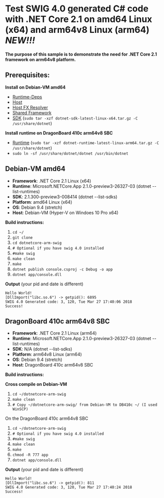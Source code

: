 # Test SWIG 4.0 generated C# code with .NET Core 2.1 on amd64 Linux (x64) and arm64v8 Linux (arm64) *NEW!!!* #

**The purpose of this sample is to demonstrate the need for .NET Core 2.1 framework on arm64v8 platform.**

## Prerequisites: ##
**Install on Debian-VM amd64**

- [Runtime-Deps](https://dotnetcli.blob.core.windows.net/dotnet/Runtime/master/dotnet-runtime-deps-latest-debian.9-x64.deb)
- [Host](https://dotnetcli.blob.core.windows.net/dotnet/Runtime/master/dotnet-host-latest-x64.deb)
- [Host FX Resolver](https://dotnetcli.blob.core.windows.net/dotnet/Runtime/master/dotnet-hostfxr-latest-x64.deb)
- [Shared Framework](https://dotnetcli.blob.core.windows.net/dotnet/Runtime/master/dotnet-runtime-latest-x64.deb)
- [SDK](https://dotnetcli.blob.core.windows.net/dotnet/Sdk/master/dotnet-sdk-latest-linux-x64.tar.gz) (`sudo tar -xzf dotnet-sdk-latest-linux-x64.tar.gz -C /usr/share/dotnet`)

**Install runtime on DragonBoard 410c arm64v8 SBC**

- [Runtime](https://dotnetcli.blob.core.windows.net/dotnet/Runtime/master/dotnet-runtime-latest-linux-arm64.tar.gz) (`sudo tar -xzf dotnet-runtime-latest-linux-arm64.tar.gz -C /usr/share/dotnet`)
- `sudo ln -sf /usr/share/dotnet/dotnet /usr/bin/dotnet`


## Debian-VM amd64 ##
- **Framework**: .NET Core 2.1 Linux (x64)
- **Runtime**: Microsoft.NETCore.App 2.1.0-preview3-26327-03 (dotnet --list-runtimes)
- **SDK**: 2.1.300-preview3-008414 (dotnet --list-sdks)
- **Platform**: amd64 Linux (x64)
- **OS**:  Debian 9.4 (stretch)
- **Host**: Debian-VM (Hyper-V on Windoes 10 Pro x64) 

**Build instructions:**

1. `cd ~/`
1. `git clone`
1. `cd dotnetcore-arm-swig`
1. `# Optional if you have swig 4.0 installed`
1. `#make swig` 
1. `make clean`
1. `make`
1. `dotnet publish console.csproj -c Debug -o app`
1. `dotnet app/console.dll`

**Output** (your pid and date is different)

	Hello World!
	[DllImport("libc.so.6") -> getpid(): 6895
	SWIG 4.0 Generated code: 3, 120, Tue Mar 27 17:40:06 2018
	Success!

## DragonBoard 410c arm64v8 SBC ##
- **Framework**: .NET Core 2.1 Linux (arm64)
- **Runtime**: Microsoft.NETCore.App 2.1.0-preview3-26327-03 (dotnet --list-runtimes)
- **SDK**: N/A (dotnet --list-sdks)
- **Platform**: arm64v8 Linux (arm64)
- **OS**: Debian 9.4 (stretch)
- **Host**: DragonBoard 410c arm64v8 SBC 

**Build instructions:**

**Cross compile on Debian-VM**

1. `cd ~/dotnetcore-arm-swig`
1. `make clean`
1. `# Copy ~/dotnetcore-arm-swig/ from Debian-VM to DB410c ~/ (I used WinSCP)`

On the  DragonBoard 410c arm64v8 SBC

1. `cd ~/dotnetcore-arm-swig`
1. `# Optional if you have swig 4.0 installed`
1. `#make swig` 
1. `make clean`
1. `make`
1. `chmod -R 777 app`
1. `dotnet app/console.dll`

**Output** (your pid and date is different)

	Hello World!
	[DllImport("libc.so.6") -> getpid(): 811
	SWIG 4.0 Generated code: 3, 120, Tue Mar 27 17:40:24 2018
	Success!
    